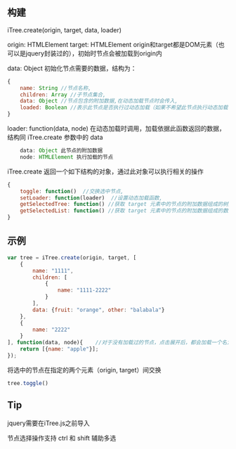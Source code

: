 


## 构建

iTree.create(origin, target, data, loader)

origin: HTMLElement
target: HTMLElement
origin和target都是DOM元素（也可以是jquery封装过的），初始时节点会被加载到origin内

data: Object 初始化节点需要的数据，结构为：
```js
{
    name: String //节点名称,
    children: Array //子节点集合,
    data: Object //节点包含的附加数据,在动态加载节点时会传入,
    loaded: Boolean //表示此节点是否执行过动态加载（如果不希望此节点执行动态加载，可设置为true）
}
```

loader: function(data, node) 在动态加载时调用，加载依据此函数返回的数据，结构同 iTree.create 参数中的 data
```js
    data: Object 此节点的附加数据
    node: HTMLElement 执行加载的节点
```

iTree.create 返回一个如下结构的对象，通过此对象可以执行相关的操作
```js
{
    toggle: function()  //交换选中节点,
    setLoader: function(loader)  //设置动态加载函数,
    getSelectedTree: function() //获取 target 元素中的节点的附加数据组成的树形结构数据,
    getSelectedList: function() //获取 target 元素中的节点的附加数据组成的数组结构数据
}
```

## 示例
```js
var tree = iTree.create(origin, target, [
	{
		name: "1111",
		children: [
			{
				name: "1111-2222"
			}
		],
		data: {fruit: "orange", other: "balabala"}
	},
	{
		name: "2222"
	}
], function(data, node){    //对于没有加载过的节点，点击展开后，都会加载一个名为 "apple" 的节点
	return [{name: "apple"}];
});
```
将选中的节点在指定的两个元素（origin, target）间交换
```js
tree.toggle()
```



## Tip

jquery需要在iTree.js之前导入

节点选择操作支持 ctrl 和 shift 辅助多选




